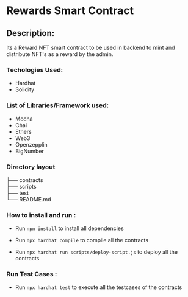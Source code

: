 # Rewards Smart Contract

## Description:
Its a Reward NFT smart contract to be used in backend to mint and distribute NFT's as a reward by the admin.

### Techologies Used:

- Hardhat
- Solidity

### List of Libraries/Framework used:

- Mocha
- Chai
- Ethers
- Web3
- Openzepplin
- BigNumber

### Directory layout
       
├── contracts                                      
├── scripts                   
├── test             
└── README.md

### How to install and run :

- Run `npm install` to install all dependencies

- Run `npx hardhat compile` to compile all the contracts

- Run `npx hardhat run scripts/deploy-script.js` to deploy all the contracts

### Run Test Cases :

- Run `npx hardhat test` to execute all the testcases of the contracts

